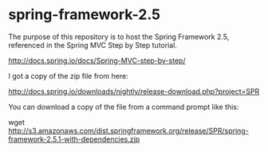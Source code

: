# spring-framework-2.5

The purpose of this repository is to host the Spring Framework 2.5, referenced in the Spring MVC Step by Step tutorial. 

http://docs.spring.io/docs/Spring-MVC-step-by-step/

I got a copy of the zip file from here:

http://docs.spring.io/downloads/nightly/release-download.php?project=SPR

You can download a copy of the file from a command prompt like this:

wget http://s3.amazonaws.com/dist.springframework.org/release/SPR/spring-framework-2.5.1-with-dependencies.zip
